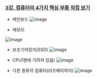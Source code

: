 ### [3강. 컴퓨터의 4가지 핵심 부품 직접 보기](https://www.youtube.com/watch?v=aSJhrSb3R2I)

- 메인보드
![image](https://github.com/andongmin94/computer-science/assets/110483588/1e7df15f-64a4-4a7d-8b87-2740243a312c)

- 메모리

![image](https://github.com/andongmin94/computer-science/assets/110483588/08253145-e676-4819-bcab-727bd7fcccac)

- 보조기억장치(SSD)
![image](https://github.com/andongmin94/computer-science/assets/110483588/bdb295f1-827e-42d9-88a1-c5f6bfab1d74)

- CPU(팬에 가려져 있음)
![image](https://github.com/andongmin94/computer-science/assets/110483588/850aaa54-1fa6-4f12-999a-fa50be2aa0cf)

- 다른 종류의 컴퓨터(라즈베리파이)
![image](https://github.com/andongmin94/computer-science/assets/110483588/fc94329c-9628-4534-8cc2-6dd88f123392)
